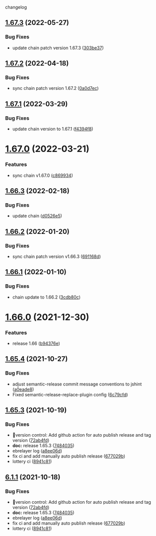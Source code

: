 changelog

<a name="1.67.3"></a>
## [1.67.3](https://github.com/assetcloud/plugin/compare/v1.67.2...v1.67.3) (2022-05-27)


### Bug Fixes

* update chain patch version 1.67.3 ([303be37](https://github.com/assetcloud/plugin/commit/303be37))

<a name="1.67.2"></a>
## [1.67.2](https://github.com/assetcloud/plugin/compare/v1.67.1...v1.67.2) (2022-04-18)


### Bug Fixes

* sync chain patch version 1.67.2 ([0a0d7ec](https://github.com/assetcloud/plugin/commit/0a0d7ec))

<a name="1.67.1"></a>
## [1.67.1](https://github.com/assetcloud/plugin/compare/v1.67.0...v1.67.1) (2022-03-29)


### Bug Fixes

* update chain version to 1.67.1 ([f4394f8](https://github.com/assetcloud/plugin/commit/f4394f8))

<a name="1.67.0"></a>
# [1.67.0](https://github.com/assetcloud/plugin/compare/v1.66.3...v1.67.0) (2022-03-21)


### Features

* sync chain v1.67.0 ([c869934](https://github.com/assetcloud/plugin/commit/c869934))

<a name="1.66.3"></a>
## [1.66.3](https://github.com/assetcloud/plugin/compare/v1.66.2...v1.66.3) (2022-02-18)


### Bug Fixes

* update chain ([d0526e5](https://github.com/assetcloud/plugin/commit/d0526e5))

<a name="1.66.2"></a>
## [1.66.2](https://github.com/assetcloud/plugin/compare/v1.66.1...v1.66.2) (2022-01-20)


### Bug Fixes

* sync chain patch version v1.66.3 ([691168d](https://github.com/assetcloud/plugin/commit/691168d))

<a name="1.66.1"></a>
## [1.66.1](https://github.com/assetcloud/plugin/compare/v1.66.0...v1.66.1) (2022-01-10)


### Bug Fixes

* chain update to 1.66.2 ([3cdb80c](https://github.com/assetcloud/plugin/commit/3cdb80c))

<a name="1.66.0"></a>
# [1.66.0](https://github.com/assetcloud/plugin/compare/v1.65.4...v1.66.0) (2021-12-30)


### Features

* release 1.66 ([b94376e](https://github.com/assetcloud/plugin/commit/b94376e))

<a name="1.65.4"></a>
## [1.65.4](https://github.com/assetcloud/plugin/compare/v1.65.3...v1.65.4) (2021-10-27)


### Bug Fixes

* adjust semantic-release commit message conventions to jshint ([a0eade8](https://github.com/assetcloud/plugin/commit/a0eade8))
* Fixed semantic-release-replace-plugin config ([6c79cfd](https://github.com/assetcloud/plugin/commit/6c79cfd))

## [1.65.3](https://github.com/assetcloud/plugin/compare/v1.65.2...v1.65.3) (2021-10-19)


### Bug Fixes

* 🐛version control: Add github action for auto publish release and tag version ([72ab4fd](https://github.com/assetcloud/plugin/commit/72ab4fdf9625b348b06ae4b8ae90522a7aa3db6f))
* **doc:** release 1.65.3 ([7484035](https://github.com/assetcloud/plugin/commit/74840359adb86d9d920fe63b04fd790e8933fe53))
* ebrelayer log ([a8ee06d](https://github.com/assetcloud/plugin/commit/a8ee06da773bb015b6ec45762a87bbca54ea2268))
* fix ci and add manually auto publish release ([677029b](https://github.com/assetcloud/plugin/commit/677029bb4c2e6653626b0f0ef4a296f06102c604))
* lottery ci ([8941c81](https://github.com/assetcloud/plugin/commit/8941c81c70c6ab5a4e07b4d88cdf82b6e5a9f862))

## [6.1.1](https://github.com/assetcloud/plugin/compare/v6.1.0...v6.1.1) (2021-10-18)


### Bug Fixes

* 🐛version control: Add github action for auto publish release and tag version ([72ab4fd](https://github.com/assetcloud/plugin/commit/72ab4fdf9625b348b06ae4b8ae90522a7aa3db6f))
* **doc:** release 1.65.3 ([7484035](https://github.com/assetcloud/plugin/commit/74840359adb86d9d920fe63b04fd790e8933fe53))
* ebrelayer log ([a8ee06d](https://github.com/assetcloud/plugin/commit/a8ee06da773bb015b6ec45762a87bbca54ea2268))
* fix ci and add manually auto publish release ([677029b](https://github.com/assetcloud/plugin/commit/677029bb4c2e6653626b0f0ef4a296f06102c604))
* lottery ci ([8941c81](https://github.com/assetcloud/plugin/commit/8941c81c70c6ab5a4e07b4d88cdf82b6e5a9f862))
